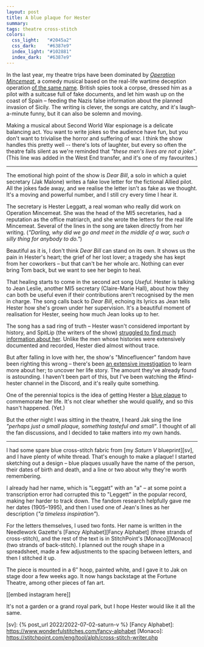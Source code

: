 ```yaml
---
layout: post
title: A blue plaque for Hester
summary:
tags: theatre cross-stitch
colors:
  css_light:   "#2045a2"
  css_dark:    "#6387e9"
  index_light: "#102881"
  index_dark:  "#6387e9"
---
```


In the last year, my theatre trips have been dominated by [*Operation Mincemeat*][musical], a comedy musical based on the real-life wartime deception operation [of the same name][irl].
British spies took a corpse, dressed him as a pilot with a suitcase full of fake documents, and let him wash up on the coast of Spain – feeding the Nazis false information about the planned invasion of Sicily.
The writing is clever, the songs are catchy, and it's laugh-a-minute funny, but it can also be solemn and moving.

Making a musical about Second World War espionage is a delicate balancing act.
You want to write jokes so the audience have fun, but you don't want to trivialise the horror and suffering of war.
I think the show handles this pretty well -- there's lots of laughter, but every so often the theatre falls silent as we're reminded that *"these men's lives are not a joke"*.
(This line was added in the West End transfer, and it's one of my favourites.)

---

The emotional high point of the show is *Dear Bill*, a solo in which a quiet secretary (Jak Malone) writes a fake love letter for the fictional Allied pilot. All the jokes fade away, and we realise the letter isn't as fake as we thought. It's a moving and powerful number, and I still cry every time I hear it.

The secretary is Hester Leggatt, a real woman who really did work on Operation Mincemeat. She was the head of the MI5 secretaries, had a reputation as the office matriarch, and she wrote the letters for the real life Mincemeat. Several of the lines in the song are taken directly from her writing. (*"Darling, why did we go and meet in the middle of a war, such a silly thing for anybody to do."*)

Beautiful as it is, I don't think *Dear Bill* can stand on its own. It shows us the pain in Hester's heart; the grief of her lost lover; a tragedy she has kept from her coworkers – but that can't be her whole arc. Nothing can ever bring Tom back, but we want to see her begin to heal.

That healing starts to come in the second act song *Useful*. Hester is talking to Jean Leslie, another MI5 secretary (Claire-Marie Hall), about how they can both be useful even if their contributions aren't recognised by the men in charge. The song calls back to *Dear Bill*, echoing its lyrics as Jean tells Hester how she's grown under her supervision. It's a beautiful moment of realisation for Hester, seeing how much Jean looks up to her.

The song has a sad ring of truth – Hester wasn't considered important by history, and SpitLip (the writers of the show) [struggled to find much information about her][tweet].
Unlike the men whose histories were extensively documented and recorded, Hester died almost without trace.

But after falling in love with her, the show's "Mincefluencer" fandom have been righting this wrong – there's been [an extensive investigation][fandom] to learn more about her; to uncover her life story.
The amount they've already found is astounding.
I haven't been part of this, but I've been watching the \#find-hester channel in the Discord, and it's really quite something.

One of the perennial topics is the idea of getting Hester a [blue plaque] to commemorate her life.
It's not clear whether she would qualify, and so this hasn't happened.
(Yet.)

But the other night I was sitting in the theatre, I heard Jak sing the line *"perhaps just a small plaque, something tasteful and small"*.
I thought of all the fan discussions, and I decided to take matters into my own hands.

---

I had some spare blue cross-stitch fabric from [my *Saturn V* blueprint][sv], and I have plenty of white thread.
That's enough to make a plaque!
I started sketching out a design – blue plaques usually have the name of the person, their dates of birth and death, and a line or two about why they're worth remembering.

I already had her name, which is "Leggatt" with an "a" – at some point a transcription error had corrupted this to "Leggett" in the popular record, making her harder to track down.
The fandom research helpfully gave me her dates (1905–1995), and then I used one of Jean's lines as her description (*"a timeless inspiration"*).

For the letters themselves, I used two fonts.
Her name is written in the Needlework Gazette's [Fancy Alphabet][Fancy Alphabet] (three strands of cross-stitch), and the rest of the text is in StitchPoint's [Monaco][Monaco] (two strands of back-stitch).
I planned out the rough shape in a spreadsheet, made a few adjustments to the spacing between letters, and then I stitched it up.

The piece is mounted in a 6″ hoop, painted white, and I gave it to Jak on stage door a few weeks ago.
It now hangs backstage at the Fortune Theatre, among other pieces of fan art.

[[embed instagram here]]

It's not a garden or a grand royal park, but I hope Hester would like it all the same.

[musical]: https://www.operationmincemeat.com/
[irl]: https://en.wikipedia.org/wiki/Operation_Mincemeat
[tweet]: https://twitter.com/spitlip/status/1667806430831734784
[fandom]: https://www.independent.co.uk/voices/world-war-operation-mincemeat-musical-theatre-b2371745.html
[blue plaque]: https://en.wikipedia.org/wiki/Blue_plaque
[sv]: {% post_url 2022/2022-07-02-saturn-v %}
[Fancy Alphabet]: https://www.wonderfulstitches.com/fancy-alphabet
[Monaco]: https://stitchpoint.com/eng/tool/alph/cross-stitch-writer.php
